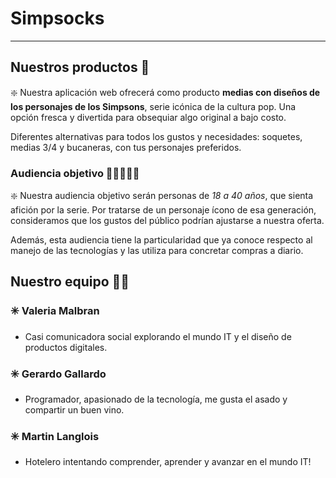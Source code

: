# Simpsocks
---

## Nuestros productos 🧦

❇️ Nuestra aplicación web ofrecerá como producto **medias con diseños de los personajes de los Simpsons**, serie icónica  de la cultura pop. Una opción fresca y divertida para obsequiar algo original a bajo costo.

Diferentes alternativas para todos los gustos y necesidades: soquetes, medias 3/4 y bucaneras, con tus personajes preferidos.

### Audiencia objetivo 🧑🏻‍🤝‍🧑🏽

❇️ Nuestra audiencia objetivo serán personas de *18 a 40 años*, que sienta afición por la serie. Por tratarse de un personaje ícono de esa generación, consideramos que los gustos del público podrían ajustarse a nuestra oferta. 

Además, esta audiencia tiene la particularidad que ya conoce respecto al manejo de las tecnologías y las utiliza para concretar compras a diario.

## Nuestro equipo 👨‍💻

### ✳️ Valeria Malbran
- Casi comunicadora social explorando el mundo IT y el diseño de productos digitales. 

### ✳️ Gerardo Gallardo
- Programador, apasionado de la tecnología, me gusta el asado y compartir un buen vino.

### ✳️ Martin Langlois
- Hotelero intentando comprender, aprender y avanzar en el mundo IT!